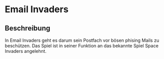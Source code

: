 # Email Invaders

## Beschreibung

In Email Invaders geht es darum sein Postfach vor bösen phising Mails zu beschützen.
Das Spiel ist in seiner Funktion an das bekannte Spiel Space Invaders angelehnt.